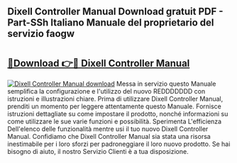 ## Dixell Controller Manual Download gratuit PDF - Part-SSh Italiano Manuale del proprietario del servizio faogw

# <h2><a href="http://dfahi5o.blite.top/?on=Dixell+Controller+Manual">🔗Download 👉🔴 Dixell Controller Manual</a></h2>

[![Dixell Controller Manual download](https://i.imgur.com/lujVjoI.png)](http://dfahi5o.blite.top/?on=Dixell+Controller+Manual)
Messa in servizio questo Manuale semplifica la configurazione e l'utilizzo del nuovo REDDDDDDD con istruzioni e illustrazioni chiare. Prima di utilizzare Dixell Controller Manual, prenditi un momento per leggere attentamente questo Manuale. Fornisce istruzioni dettagliate su come impostare il prodotto, nonché informazioni su come utilizzare le sue varie funzioni e possibilità. Sperimenta L'efficienza Dell'elenco delle funzionalità mentre usi il tuo nuovo Dixell Controller Manual. Confidiamo che Dixell Controller Manual sia stata una risorsa inestimabile per i loro sforzi per padroneggiare il loro nuovo prodotto. Se hai bisogno di aiuto, il nostro Servizio Clienti è a tua disposizione.

